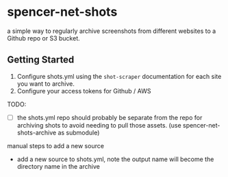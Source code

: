 # spencer-net-shots

a simple way to regularly archive screenshots from different websites to a Github repo or S3 bucket.

## Getting Started

1. Configure shots.yml using the `shot-scraper` documentation for each site you want to archive.
2. Configure your access tokens for Github / AWS

TODO:

- [ ] the shots.yml repo should probably be separate from the repo for archiving shots to avoid needing to pull those assets. (use spencer-net-shots-archive as submodule)

manual steps to add a new source

- add a new source to shots.yml, note the output name will become the directory name in the archive

